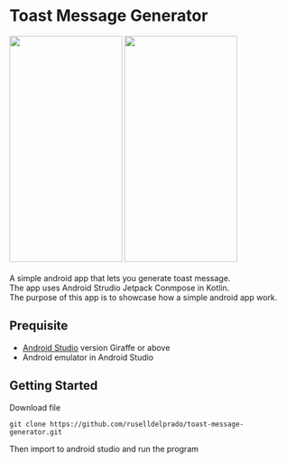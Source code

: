 # Toast Message Generator 
<img src="https://github.com/user-attachments/assets/683c154f-1b2d-431a-9889-73e431729531" width="200" height="400">
<img src="https://github.com/user-attachments/assets/727ea158-4b5c-4d2e-b5d1-93aa11c5e2c2" width="200" height="400"><br><br>
A simple android app that lets you generate toast message.<br>
The app uses Android Strudio Jetpack Conmpose in Kotlin.<br>
The purpose of this app is to showcase how a simple android app work.

## Prequisite
- [Android Studio](https://developer.android.com/studio) version Giraffe or above
- Android emulator in Android Studio
## Getting Started
Download file
```
git clone https://github.com/ruselldelprado/toast-message-generator.git
```
Then import to android studio and run the program
